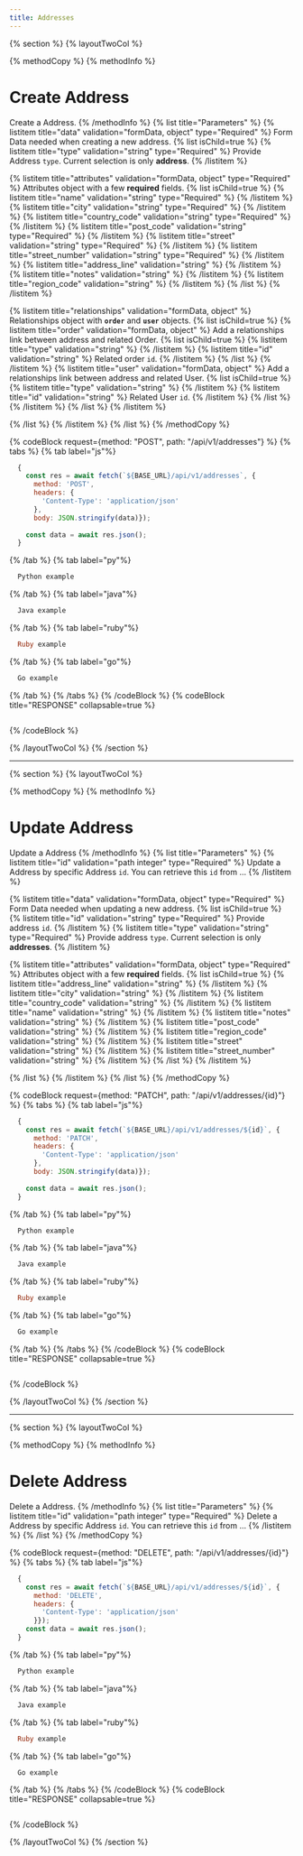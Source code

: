 ```yaml
---
title: Addresses
---
```

{% section %}
{% layoutTwoCol %}

{% methodCopy %}
{% methodInfo %}
  # Create Address
  Create a Address.
{% /methodInfo %}
{% list title="Parameters" %}
  {% listitem title="data" validation="formData, object" type="Required" %}
  Form Data needed when creating a new address.
  {% list isChild=true %}
  {% listitem title="type" validation="string" type="Required" %}
  Provide Address `type`. Current selection is only **address**.
  {% /listitem %}

  {% listitem title="attributes" validation="formData, object" type="Required" %}
  Attributes object with a few **required** fields.
  {% list isChild=true %}
  {% listitem title="name" validation="string" type="Required" %}
  {% /listitem %}
  {% listitem title="city" validation="string" type="Required" %}
  {% /listitem %}
  {% listitem title="country_code" validation="string" type="Required" %}
  {% /listitem %}
  {% listitem title="post_code" validation="string" type="Required" %}
  {% /listitem %}
  {% listitem title="street" validation="string" type="Required" %}
  {% /listitem %}
  {% listitem title="street_number" validation="string" type="Required" %}
  {% /listitem %}
  {% listitem title="address_line" validation="string" %}
  {% /listitem %}
  {% listitem title="notes" validation="string" %}
  {% /listitem %}
  {% listitem title="region_code" validation="string" %}
  {% /listitem %}
  {% /list %}
  {% /listitem %}
  
  {% listitem title="relationships" validation="formData, object" %}
  Relationships object with **`order`** and **`user`** objects.
  {% list isChild=true %}
  {% listitem title="order" validation="formData, object" %}
  Add a relationships link between address and related Order.
  {% list isChild=true %}
  {% listitem title="type" validation="string" %}
  {% /listitem %}
  {% listitem title="id" validation="string" %}
  Related order `id`.
  {% /listitem %}
  {% /list %}
  {% /listitem %}
  {% listitem title="user" validation="formData, object" %}
  Add a relationships link between address and related User.
  {% list isChild=true %}
  {% listitem title="type" validation="string" %}
  {% /listitem %}
  {% listitem title="id" validation="string" %}
  Related User `id`.
  {% /listitem %}
  {% /list %}
  {% /listitem %}
  {% /list %}
  {% /listitem %}
  
  {% /list %}
  {% /listitem %}
{% /list %}
{% /methodCopy %}

{% codeBlock request={method: "POST", path: "/api/v1/addresses"} %}
{% tabs %}
  {% tab label="js"%}
  ```js
    {
      const res = await fetch(`${BASE_URL}/api/v1/addresses`, {
        method: 'POST',
        headers: {
          'Content-Type': 'application/json'
        },
        body: JSON.stringify(data)});
        
      const data = await res.json();
    }
  ```
  {% /tab %}
  {% tab label="py"%}
  ```py
    Python example
  ```
  {% /tab %}
  {% tab label="java"%}
  ```java
    Java example
  ```
  {% /tab %}
  {% tab label="ruby"%}
  ```ruby
    Ruby example
  ```
  {% /tab %}
  {% tab label="go"%}
  ```go
    Go example
  ```
  {% /tab %}
{% /tabs %}
{% /codeBlock %}
{% codeBlock title="RESPONSE" collapsable=true %}
  ```json
  ```
{% /codeBlock %}  

{% /layoutTwoCol %}
{% /section %}

- - -

{% section %}
{% layoutTwoCol %}

{% methodCopy %}
{% methodInfo %}
  # Update Address
  Update a Address
{% /methodInfo %}
{% list title="Parameters" %}
  {% listitem title="id" validation="path integer" type="Required" %}
  Update a Address by specific Address `id`. You can retrieve this `id` from ...
  {% /listitem %}

  {% listitem title="data" validation="formData, object" type="Required" %}
  Form Data needed when updating a new address.
  {% list isChild=true %}
  {% listitem title="id" validation="string" type="Required" %}
  Provide address `id`.
  {% /listitem %}
  {% listitem title="type" validation="string" type="Required" %}
  Provide address `type`. Current selection is only **addresses**.
  {% /listitem %}

  {% listitem title="attributes" validation="formData, object" type="Required" %}
  Attributes object with a few **required** fields.
  {% list isChild=true %}
  {% listitem title="address_line" validation="string" %}
  {% /listitem %}
  {% listitem title="city" validation="string" %}
  {% /listitem %}
  {% listitem title="country_code" validation="string" %}
  {% /listitem %}
  {% listitem title="name" validation="string" %}
  {% /listitem %}
  {% listitem title="notes" validation="string" %}
  {% /listitem %}
  {% listitem title="post_code" validation="string" %}
  {% /listitem %}
  {% listitem title="region_code" validation="string" %}
  {% /listitem %}
  {% listitem title="street" validation="string" %}
  {% /listitem %}
  {% listitem title="street_number" validation="string" %}
  {% /listitem %}
  {% /list %}
  {% /listitem %}
  
  {% /list %}
  {% /listitem %}
{% /list %}
{% /methodCopy %}

{% codeBlock request={method: "PATCH", path: "/api/v1/addresses/{id}"} %}
{% tabs %}
  {% tab label="js"%}
  ```js
    {
      const res = await fetch(`${BASE_URL}/api/v1/addresses/${id}`, {
        method: 'PATCH',
        headers: {
          'Content-Type': 'application/json'
        },
        body: JSON.stringify(data)});
        
      const data = await res.json();
    }
  ```
  {% /tab %}
  {% tab label="py"%}
  ```py
    Python example
  ```
  {% /tab %}
  {% tab label="java"%}
  ```java
    Java example
  ```
  {% /tab %}
  {% tab label="ruby"%}
  ```ruby
    Ruby example
  ```
  {% /tab %}
  {% tab label="go"%}
  ```go
    Go example
  ```
  {% /tab %}
{% /tabs %}
{% /codeBlock %}
{% codeBlock title="RESPONSE" collapsable=true %}
  ```json
  ```
{% /codeBlock %}  

{% /layoutTwoCol %}
{% /section %}

- - -

{% section %}
{% layoutTwoCol %}

{% methodCopy %}
{% methodInfo %}
  # Delete Address
  Delete a Address.
{% /methodInfo %}
{% list title="Parameters" %}
  {% listitem title="id" validation="path integer" type="Required" %}
  Delete a Address by specific Address `id`. You can retrieve this `id` from ...
  {% /listitem %}
{% /list %}
{% /methodCopy %}

{% codeBlock request={method: "DELETE", path: "/api/v1/addresses/{id}"} %}
{% tabs %}
  {% tab label="js"%}
  ```js
    {
      const res = await fetch(`${BASE_URL}/api/v1/addresses/${id}`, {
        method: 'DELETE',
        headers: {
          'Content-Type': 'application/json'
        }});
      const data = await res.json();
    }
  ```
  {% /tab %}
  {% tab label="py"%}
  ```py
    Python example
  ```
  {% /tab %}
  {% tab label="java"%}
  ```java
    Java example
  ```
  {% /tab %}
  {% tab label="ruby"%}
  ```ruby
    Ruby example
  ```
  {% /tab %}
  {% tab label="go"%}
  ```go
    Go example
  ```
  {% /tab %}
{% /tabs %}
{% /codeBlock %}
{% codeBlock title="RESPONSE" collapsable=true %}
  ```json
  ```
{% /codeBlock %}

{% /layoutTwoCol %}
{% /section %}